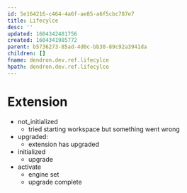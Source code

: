 ```yaml
---
id: 5e164216-c464-4a6f-ae85-a6f5cbc787e7
title: Lifecylce
desc: ''
updated: 1604342481756
created: 1604341985772
parent: b5736273-85ad-4d0c-bb30-89c92a3941da
children: []
fname: dendron.dev.ref.lifecylce
hpath: dendron.dev.ref.lifecylce
---
```

# Extension

- not_initialized
  - tried starting workspace but something went wrong
- upgraded:
  - extension has upgraded
- initialized
  - upgrade
- activate
  - engine set
  - upgrade complete


